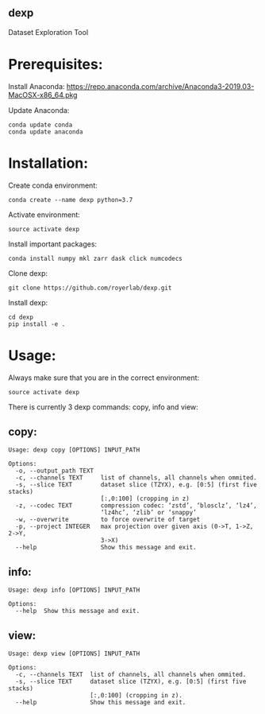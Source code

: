 ## dexp
Dataset Exploration Tool


# Prerequisites:

Install Anaconda:
https://repo.anaconda.com/archive/Anaconda3-2019.03-MacOSX-x86_64.pkg

Update Anaconda:
```
conda update conda
conda update anaconda
```

# Installation:

Create conda environment:
```
conda create --name dexp python=3.7 
```

Activate environment:
```
source activate dexp
```

Install important packages:
```
conda install numpy mkl zarr dask click numcodecs
```

Clone dexp:
```
git clone https://github.com/royerlab/dexp.git
```

Install dexp:
```
cd dexp
pip install -e .
```

# Usage:

Always make sure that you are in the correct environment:
```
source activate dexp
```

There is currently 3 dexp commands: copy, info and view:

## copy:
```
Usage: dexp copy [OPTIONS] INPUT_PATH

Options:
  -o, --output_path TEXT
  -c, --channels TEXT     list of channels, all channels when ommited.
  -s, --slice TEXT        dataset slice (TZYX), e.g. [0:5] (first five stacks)
                          [:,0:100] (cropping in z)
  -z, --codec TEXT        compression codec: ‘zstd’, ‘blosclz’, ‘lz4’,
                          ‘lz4hc’, ‘zlib’ or ‘snappy’
  -w, --overwrite         to force overwrite of target
  -p, --project INTEGER   max projection over given axis (0->T, 1->Z, 2->Y,
                          3->X)
  --help                  Show this message and exit.
```

## info:
```
Usage: dexp info [OPTIONS] INPUT_PATH

Options:
  --help  Show this message and exit.
```

## view:
```
Usage: dexp view [OPTIONS] INPUT_PATH

Options:
  -c, --channels TEXT  list of channels, all channels when ommited.
  -s, --slice TEXT     dataset slice (TZYX), e.g. [0:5] (first five stacks)
                       [:,0:100] (cropping in z).
  --help               Show this message and exit.
```

